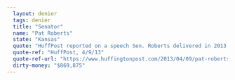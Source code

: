 ```yaml
---
  layout: denier
  tags: denier
  title: "Senator"
  name: "Pat Roberts"
  state: "Kansas"
  quote: "HuffPost reported on a speech Sen. Roberts delivered in 2013: \"But Roberts, who receives poor ratings from environmental groups, avoided linking the natural disasters to any kind of human-generated climate change, suggesting Mother Nature simply has it in for America. 'I don't know what we've done to Mother Nature, but she sure hasn't been very kind to us,' Roberts said.\""
  quote-ref: "HuffPost, 4/9/13"
  quote-ref-url: "https://www.huffingtonpost.com/2013/04/09/pat-roberts-climate-change_n_3047625.html"
  dirty-money: "$869,875"
---
```

